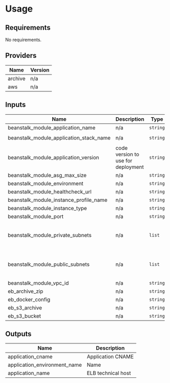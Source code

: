 # Usage
<!--- BEGIN_TF_DOCS --->
## Requirements

No requirements.

## Providers

| Name | Version |
|------|---------|
| archive | n/a |
| aws | n/a |

## Inputs

| Name | Description | Type | Default | Required |
|------|-------------|------|---------|:--------:|
| beanstalk\_module\_application\_name | n/a | `string` | `"web-docker"` | no |
| beanstalk\_module\_application\_stack\_name | n/a | `string` | `"64bit Amazon Linux 2018.03 v2.12.14 running Docker 18.06.1-ce"` | no |
| beanstalk\_module\_application\_version | code version to use for deployment | `string` | `"latest"` | no |
| beanstalk\_module\_asg\_max\_size | n/a | `string` | `"1"` | no |
| beanstalk\_module\_environment | n/a | `string` | `"development"` | no |
| beanstalk\_module\_healthcheck\_url | n/a | `string` | `"/"` | no |
| beanstalk\_module\_instance\_profile\_name | n/a | `string` | `"beanstalk_docker_profile"` | no |
| beanstalk\_module\_instance\_type | n/a | `string` | `"t2.micro"` | no |
| beanstalk\_module\_port | n/a | `string` | `"80"` | no |
| beanstalk\_module\_private\_subnets | n/a | `list` | <pre>[<br>  "subnet-xxxxxxx",<br>  "subnet-xxxxxxx"<br>]</pre> | no |
| beanstalk\_module\_public\_subnets | n/a | `list` | <pre>[<br>  "subnet-xxxxxxx",<br>  "subnet-xxxxxxx"<br>]</pre> | no |
| beanstalk\_module\_vpc\_id | n/a | `string` | `"vpc-xxxxxxx"` | no |
| eb\_archive\_zip | n/a | `string` | `"source/docker_node.zip"` | no |
| eb\_docker\_config | n/a | `string` | `"source/Dockerrun.aws.json"` | no |
| eb\_s3\_archive | n/a | `string` | `"docker/node/development/docker_node.zip"` | no |
| eb\_s3\_bucket | n/a | `string` | `"s3_bucket"` | no |

## Outputs

| Name | Description |
|------|-------------|
| application\_cname | Application CNAME |
| application\_environment\_name | Name |
| application\_name | ELB technical host |

<!--- END_TF_DOCS --->
